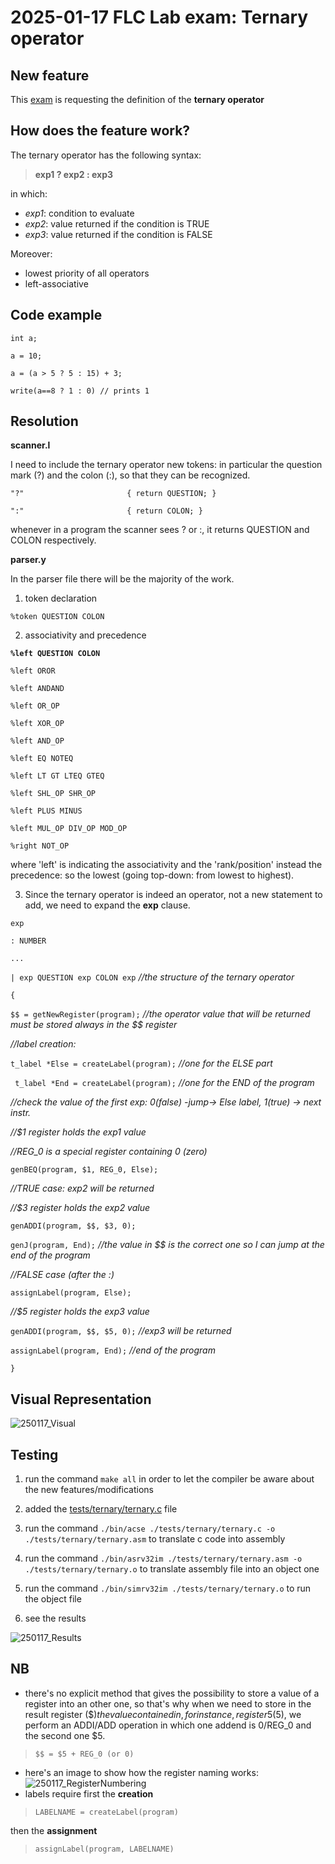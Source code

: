 # 2025-01-17 FLC Lab exam: Ternary operator

## New feature
This [exam](https://github.com/GianlucaVigo/acse/tree/25-01-17) is requesting the definition of the **ternary operator**

## How does the feature work?
The ternary operator has the following syntax:

>  **exp1 ? exp2 : exp3**

in which:
* _exp1_: condition to evaluate
* _exp2_: value returned if the condition is TRUE
* _exp3_: value returned if the condition is FALSE

Moreover:
* lowest priority of all operators
* left-associative

## Code example
`int a;`

`a = 10;`

`a = (a > 5 ? 5 : 15) + 3;`

`write(a==8 ? 1 : 0) // prints 1`

## Resolution
**scanner.l**

I need to include the ternary operator new tokens: in particular the question mark (?) and the colon (:), so that they can be recognized.

`"?"                       { return QUESTION; }`

`":"                       { return COLON; }`

whenever in a program the scanner sees ? or :, it returns QUESTION and COLON respectively.

**parser.y**

In the parser file there will be the majority of the work.

1. token declaration

`%token QUESTION COLON`

2. associativity and precedence

**`%left QUESTION COLON`**

`%left OROR`

`%left ANDAND`

`%left OR_OP`

`%left XOR_OP`

`%left AND_OP`

`%left EQ NOTEQ`

`%left LT GT LTEQ GTEQ`

`%left SHL_OP SHR_OP`

`%left PLUS MINUS`

`%left MUL_OP DIV_OP MOD_OP`

`%right NOT_OP`

where 'left' is indicating the associativity and the 'rank/position' instead the precedence: so the lowest (going top-down: from lowest to highest).

3. Since the ternary operator is indeed an operator, not a new statement to add, we need to expand the **exp** clause.

`exp`

`: NUMBER`

`...`

`| exp QUESTION exp COLON exp` _//the structure of the ternary operator_

`{`

`$$ = getNewRegister(program);` _//the operator value that will be returned must be stored always in the $$ register_

_//label creation:_

`t_label *Else = createLabel(program);` _//one for the ELSE part_

` t_label *End = createLabel(program);` _//one for the END of the program_

_//check the value of the first exp: 0(false) -jump-> Else label, 1(true) -> next instr._

_//$1 register holds the exp1 value_

_//REG_0 is a special register containing 0 (zero)_

`genBEQ(program, $1, REG_0, Else);`

_//TRUE case: exp2 will be returned_

_//$3 register holds the exp2 value_

`genADDI(program, $$, $3, 0);`

`genJ(program, End);` _//the value in $$ is the correct one so I can jump at the end of the program_

_//FALSE case (after the :)_

`assignLabel(program, Else);`

_//$5 register holds the exp3 value_

`genADDI(program, $$, $5, 0);` _//exp3 will be returned_

`assignLabel(program, End);` _//end of the program_

`}`

## Visual Representation

![250117_Visual](https://github.com/user-attachments/assets/529ec671-81ea-42b3-84d8-35ef6f834760)

## Testing

1) run the command `make all` in order to let the compiler be aware about the new features/modifications

2) added the [tests/ternary/ternary.c](#code-example) file

3) run the command `./bin/acse ./tests/ternary/ternary.c -o ./tests/ternary/ternary.asm` to translate c code into assembly

4) run the command `./bin/asrv32im ./tests/ternary/ternary.asm -o ./tests/ternary/ternary.o` to translate assembly file into an object one

5) run the command `./bin/simrv32im ./tests/ternary/ternary.o` to run the object file

6) see the results

![250117_Results](https://github.com/user-attachments/assets/edfd5262-be39-42f1-9d1e-4999779d5b98)

## NB

* there's no explicit method that gives the possibility to store a value of a register into an other one, so that's why when we need to store in the result register ($$) the value contained in, for instance, register 5 ($5), we perform an ADDI/ADD operation in which one addend is 0/REG_0 and the second one $5.

> `$$ = $5 + REG_0 (or 0)`

* here's an image to show how the register naming works:
![250117_RegisterNumbering](https://github.com/user-attachments/assets/b7d5a744-00fa-4c9f-9e5e-d67c88c7b315)
* labels require first the **creation**

> `LABELNAME = createLabel(program)`

 then the **assignment**

> `assignLabel(program, LABELNAME)`
